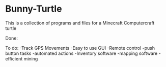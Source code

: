 # Bunny-Turtle
This is a collection of programs and files for a Minecraft Computercraft turtle

Done:

To do:
-Track GPS Movements
-Easy to use GUI
-Remote control
-push button tasks
-automated actions
-Inventory software
-mapping software
-efficient mining
